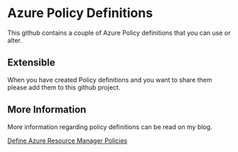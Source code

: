 # Azure Policy Definitions
This github contains a couple of Azure Policy definitions that you can use or alter.

## Extensible
When you have created Policy definitions and you want to share them please add them to this github project.

## More Information
More information regarding policy definitions can be read on my blog.

[Define Azure Resource Manager Policies](https://msftplayground.com/2016/11/define-azure-resource-manager-policies/ "Microsoft Playground Azure Resource Manager Policies")